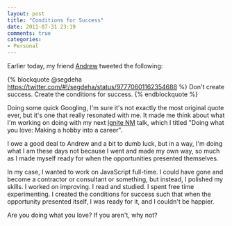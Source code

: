 ```yaml
---
layout: post
title: "Conditions for Success"
date: 2011-07-31 23:19
comments: true
categories:
- Personal
---
```


Earlier today, my friend [Andrew][segdeha] tweeted the following:

{% blockquote @segdeha https://twitter.com/#!/segdeha/status/97770601162354688 %}
Don't create success. Create the conditions for success.
{% endblockquote %}

Doing some quick Googling, I'm sure it's not exactly the most original quote
ever, but it's one that really resonated with me. It made me think about what
I'm working on doing with my next [Ignite NM][] talk, which I titled "Doing what
you love: Making a hobby into a career".

I owe a good deal to Andrew and a bit to dumb luck, but in a way, I'm doing what
I am these days not because I went and made my own way, so much as I made myself
ready for when the opportunities presented themselves.

In my case, I wanted to work on JavaScript full-time. I could have gone and
become a contractor or consultant or something, but instead, I polished my
skills. I worked on improving. I read and studied. I spent free time
experimenting. I created the conditions for success such that when the
opportunity presented itself, I was ready for it, and I couldn't be happier.

Are you doing what you love? If you aren't, why not?

[segdeha]: http://twitter.com/segdeha
[Ignite NM]: http://ignite-nm.com/
